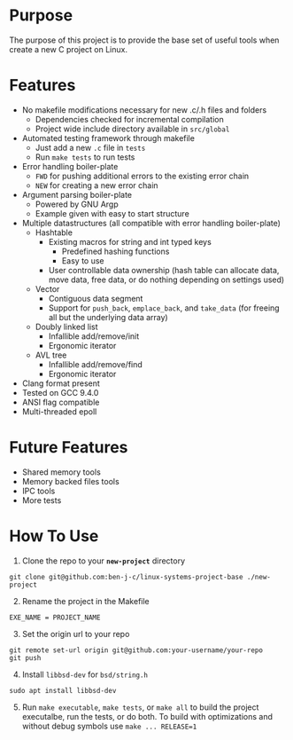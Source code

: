 # Purpose
The purpose of this project is to provide the base set of useful tools when
create a new C project on Linux.

# Features
- No makefile modifications necessary for new .c/.h files and folders
  - Dependencies checked for incremental compilation
  - Project wide include directory available in `src/global`
- Automated testing framework through makefile
  - Just add a new `.c` file in `tests`
  - Run `make tests` to run tests
- Error handling boiler-plate
  - `FWD` for pushing additional errors to the existing error chain
  - `NEW` for creating a new error chain
- Argument parsing boiler-plate
  - Powered by GNU Argp
  - Example given with easy to start structure
- Multiple datastructures (all compatible with error handling boiler-plate)
  - Hashtable
    - Existing macros for string and int typed keys
      - Predefined hashing functions
      - Easy to use
    - User controllable data ownership (hash table can allocate data, move data, free data, or do nothing depending on settings used)
  - Vector
    - Contiguous data segment
    - Support for `push_back`, `emplace_back`, and `take_data` (for freeing all but the underlying data array)
  - Doubly linked list
    - Infallible add/remove/init
    - Ergonomic iterator
  - AVL tree
    - Infallible add/remove/find
    - Ergonomic iterator
- Clang format present
- Tested on GCC 9.4.0
- ANSI flag compatible
- Multi-threaded epoll

# Future Features
- Shared memory tools
- Memory backed files tools
- IPC tools
- More tests

# How To Use

1. Clone the repo to your **`new-project`** directory
```
git clone git@github.com:ben-j-c/linux-systems-project-base ./new-project
```
2. Rename the project in the Makefile
```
EXE_NAME = PROJECT_NAME
```
3. Set the origin url to your repo
```
git remote set-url origin git@github.com:your-username/your-repo
git push
```
4. Install `libbsd-dev` for `bsd/string.h`
```
sudo apt install libbsd-dev
```
5. Run `make executable`, `make tests`, or `make all` to build the project executalbe, run the tests, or do both. To build with optimizations and without debug symbols use `make ... RELEASE=1`
